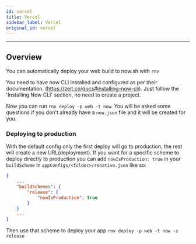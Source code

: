 ```yaml
---
id: vercel
title: Vercel
sidebar_label: Vercel
original_id: vercel
---
```


<!-- <img className="header-image" src="https://renative.org/img/ic_integrations.png" width="50" height="50" /> -->

---
## Overview

You can automatically deploy your web build to now.sh with `rnv`

You need to have now CLI installed and configured as per their documentation. (https://zeit.co/docs#installing-now-cli). Just follow the 'Installing Now CLI' section, no need to create a project.

Now you can run `rnv deploy -p web -t now`. You will be asked some questions if you don't already have a `now.json` file and it will be created for you.

### Deploying to production

With the default config only the first deploy will go to production, the rest will create a new URL(deployment). If you want for a specific scheme to deploy directly to production you can add `nowIsProduction: true` in your `buildScheme` in `appConfigs/<folder>/renative.json` like so:

```json
{
    ...
    "buildSchemes": {
        "release": {
            "nowIsProduction": true
        }
    }
    ...
}
```

Then use that scheme to deploy your app `rnv deploy -p web -t now -s release`
